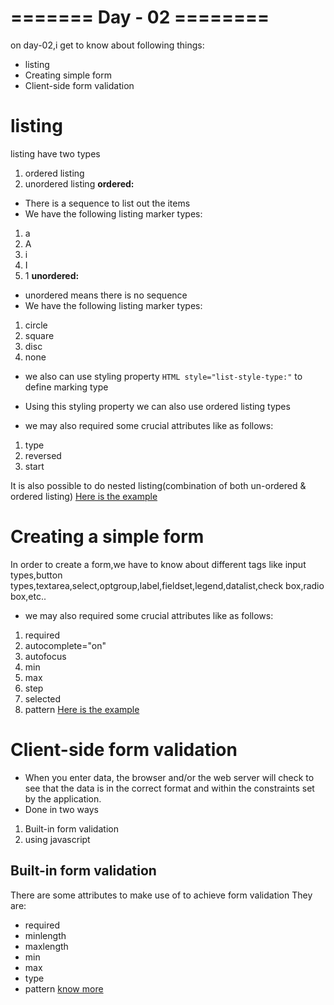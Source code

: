 # ======= Day - 02 ========
on day-02,i get to know about following things:
* listing 
* Creating simple form
* Client-side form validation


# listing 

listing have two types
1. ordered listing 
2. unordered listing
**ordered:**
* There is a sequence to list out the items
* We have the following listing marker types:
1. a
2. A
3. i
4. I
5. 1
**unordered:**
* unordered means there is no sequence
* We have the following listing marker types:
1. circle
2. square
3. disc
4. none
* we also can use styling property `HTML style="list-style-type:"` to define marking type
* Using this styling property we can also use ordered listing types

* we may also required some crucial attributes like as follows:
1. type
2. reversed
3. start

It is also possible to do nested listing(combination of both un-ordered & ordered listing)
[Here is the example](https://codepen.io/Dileep-royal/pen/NWLzOEj)

# Creating a simple form

In order to create a form,we have to know  about different tags like input types,button types,textarea,select,optgroup,label,fieldset,legend,datalist,check box,radio box,etc..
* we may also required some crucial attributes like as follows:
1. required
2. autocomplete="on"
3. autofocus
4. min
5. max
6. step
7. selected
8. pattern
[Here is the example](https://codepen.io/Dileep-royal/pen/XWPYyRw)

# Client-side form validation
* When you enter data, the browser and/or the web server will check to see that the data is in the correct format and within the constraints set by the application.
* Done in two ways
1. Built-in form validation
2. using javascript

## Built-in form validation
There are some attributes to make use of to achieve form validation
They are:
* required
* minlength
* maxlength
* min
* max
* type
* pattern
[know more](https://developer.mozilla.org/en-US/docs/Learn/Forms/Form_validation)


